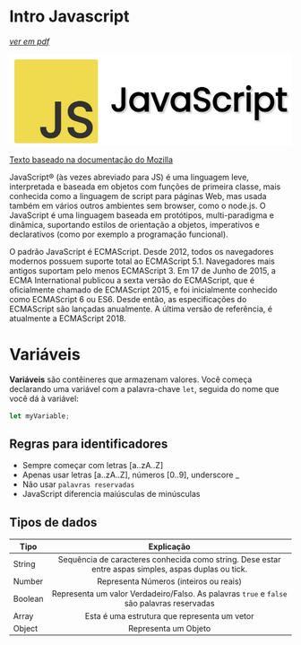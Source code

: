 # Intro Javascript
[*ver em pdf*](https://mmamorim.github.io/webdev-24-2/intro-js.pdf)

![](./assets/javascript.jpeg)

[Texto baseado na documentação do Mozilla](https://developer.mozilla.org/pt-BR/docs/Learn/JavaScript)

JavaScript® (às vezes abreviado para JS) é uma linguagem leve, interpretada e baseada em objetos com funções de primeira classe, mais conhecida como a linguagem de script para páginas Web, mas usada também em vários outros ambientes sem browser, como o node.js. O JavaScript é uma linguagem baseada em protótipos, multi-paradigma e dinâmica, suportando estilos de orientação a objetos, imperativos e declarativos (como por exemplo a programação funcional). 

O padrão JavaScript é ECMAScript. Desde 2012, todos os navegadores modernos possuem suporte total ao ECMAScript 5.1. Navegadores mais antigos suportam pelo menos ECMAScript 3. Em 17 de Junho de 2015, a ECMA International publicou a sexta versão do ECMAScript, que é oficialmente chamado de ECMAScript 2015, e foi inicialmente conhecido como ECMAScript 6 ou ES6. Desde então, as especificações do ECMAScript são lançadas anualmente. A última versão de referência, é atualmente a ECMAScript 2018.

# Variáveis

**Variáveis** são contêineres que armazenam valores. Você começa declarando uma variável com a palavra-chave ```let```, seguida do nome que você dá à variável:

~~~js
let myVariable;
~~~

## Regras para identificadores

* Sempre começar com letras [a..zA..Z]
* Apenas usar letras [a..zA..Z], números [0..9], underscore _
* Não usar ```palavras reservadas```
* JavaScript diferencia maiúsculas de minúsculas

## Tipos de dados

| Tipo   |      Explicação      |
|----------|:-------------:|
| String |  Sequência de caracteres conhecida como string. Dese estar entre aspas simples, aspas duplas ou tick. |
| Number |    Representa Números (inteiros ou reais)   |
| Boolean | Representa um valor Verdadeiro/Falso. As palavras ```true``` e ```false``` são palavras reservadas |
| Array | Esta é uma estrutura que representa um vetor |
| Object | Representa um Objeto |
		
